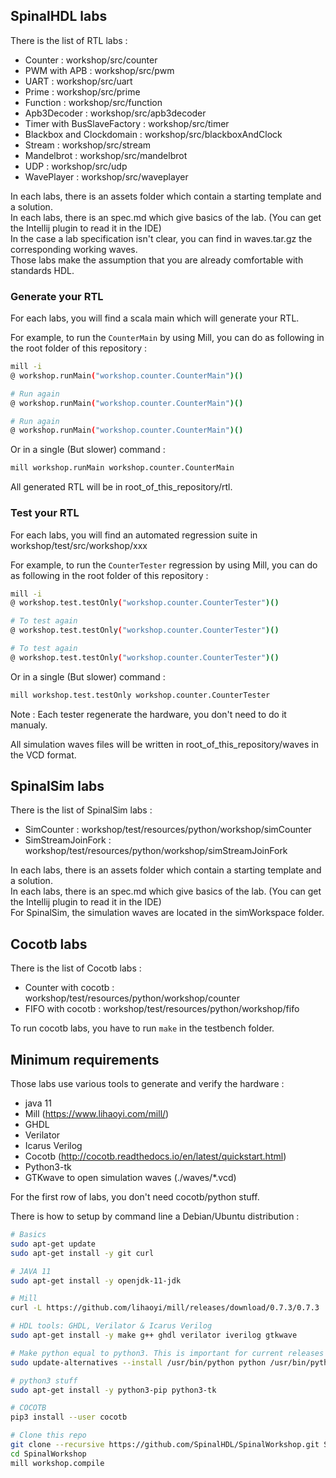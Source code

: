 
## SpinalHDL labs
There is the list of RTL labs :

- Counter : workshop/src/counter
- PWM with APB : workshop/src/pwm
- UART : workshop/src/uart
- Prime : workshop/src/prime
- Function : workshop/src/function
- Apb3Decoder : workshop/src/apb3decoder
- Timer with BusSlaveFactory : workshop/src/timer
- Blackbox and Clockdomain : workshop/src/blackboxAndClock
- Stream : workshop/src/stream
- Mandelbrot : workshop/src/mandelbrot
- UDP : workshop/src/udp
- WavePlayer : workshop/src/waveplayer

In each labs, there is an assets folder which contain a starting template and a solution.<br>
In each labs, there is an spec.md which give basics of the lab. (You can get the Intellij plugin to read it in the IDE)<br>
In the case a lab specification isn't clear, you can find in waves.tar.gz the corresponding working waves.<br>
Those labs make the assumption that you are already comfortable with standards HDL.


### Generate your RTL
For each labs, you will find a scala main which will generate your RTL.

For example, to run the `CounterMain` by using Mill, you can do as following in the root folder of this repository :

```sh
mill -i
@ workshop.runMain("workshop.counter.CounterMain")()

# Run again
@ workshop.runMain("workshop.counter.CounterMain")()

# Run again
@ workshop.runMain("workshop.counter.CounterMain")()
```

Or in a single (But slower) command :

```sh
mill workshop.runMain workshop.counter.CounterMain
```

All generated RTL will be in root_of_this_repository/rtl.

### Test your RTL
For each labs, you will find an automated regression suite in workshop/test/src/workshop/xxx

For example, to run the `CounterTester` regression by using Mill, you can do as following in the root folder of this repository :

```sh
mill -i
@ workshop.test.testOnly("workshop.counter.CounterTester")()

# To test again
@ workshop.test.testOnly("workshop.counter.CounterTester")()

# To test again
@ workshop.test.testOnly("workshop.counter.CounterTester")()
```

Or in a single (But slower) command :

```sh
mill workshop.test.testOnly workshop.counter.CounterTester
```

Note : Each tester regenerate the hardware, you don't need to do it manualy.

All simulation waves files will be written in root_of_this_repository/waves in the VCD format.



## SpinalSim labs
There is the list of SpinalSim labs :

- SimCounter : workshop/test/resources/python/workshop/simCounter
- SimStreamJoinFork : workshop/test/resources/python/workshop/simStreamJoinFork


In each labs, there is an assets folder which contain a starting template and a solution.<br>
In each labs, there is an spec.md which give basics of the lab. (You can get the Intellij plugin to read it in the IDE)<br>
For SpinalSim, the simulation waves are located in the simWorkspace folder.

## Cocotb labs
There is the list of Cocotb labs :

- Counter with cocotb : workshop/test/resources/python/workshop/counter
- FIFO with cocotb : workshop/test/resources/python/workshop/fifo

To run cocotb labs, you have to run `make` in the testbench folder.


## Minimum requirements
Those labs use various tools to generate and verify the hardware :

- java 11
- Mill (https://www.lihaoyi.com/mill/)
- GHDL
- Verilator
- Icarus Verilog
- Cocotb (http://cocotb.readthedocs.io/en/latest/quickstart.html)
- Python3-tk
- GTKwave to open simulation waves (./waves/*.vcd)

For the first row of labs, you don't need cocotb/python stuff.


There is how to setup by command line a Debian/Ubuntu distribution :

```sh
# Basics
sudo apt-get update
sudo apt-get install -y git curl

# JAVA 11
sudo apt-get install -y openjdk-11-jdk

# Mill
curl -L https://github.com/lihaoyi/mill/releases/download/0.7.3/0.7.3 | sudo install /dev/stdin /usr/local/bin/mill

# HDL tools: GHDL, Verilator & Icarus Verilog
sudo apt-get install -y make g++ ghdl verilator iverilog gtkwave

# Make python equal to python3. This is important for current releases of cocotb
sudo update-alternatives --install /usr/bin/python python /usr/bin/python3 100

# python3 stuff
sudo apt-get install -y python3-pip python3-tk

# COCOTB
pip3 install --user cocotb

# Clone this repo
git clone --recursive https://github.com/SpinalHDL/SpinalWorkshop.git SpinalWorkshop
cd SpinalWorkshop
mill workshop.compile
```
